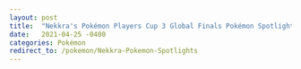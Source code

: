 ```yaml
---
layout: post
title:  "Nekkra's Pokémon Players Cup 3 Global Finals Pokémon Spotlights"
date:   2021-04-25 -0400
categories: Pokémon
redirect_to: /pokemon/Nekkra-Pokemon-Spotlights
---
```

